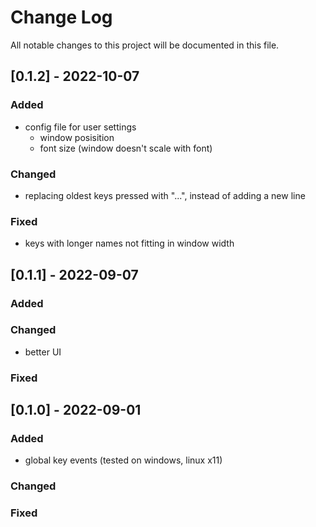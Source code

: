 
# Change Log
All notable changes to this project will be documented in this file.
 
## [0.1.2] - 2022-10-07
 
### Added
- config file for user settings
    - window posisition
    - font size (window doesn't scale with font)

### Changed
- replacing oldest keys pressed with "...", instead of adding a new line

### Fixed
- keys with longer names not fitting in window width

## [0.1.1] - 2022-09-07
 
### Added

### Changed
- better UI

### Fixed


## [0.1.0] - 2022-09-01
 
### Added
- global key events (tested on windows, linux x11)

### Changed

### Fixed
